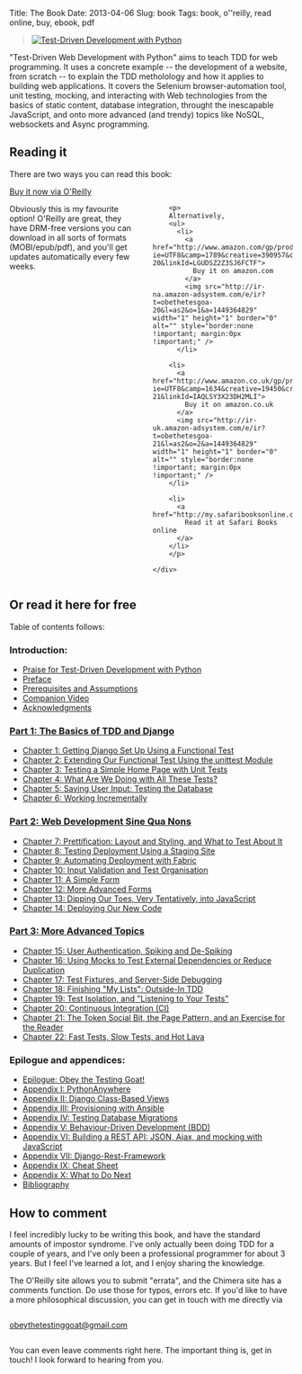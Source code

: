 Title: The Book
Date: 2013-04-06
Slug: book
Tags: book, o''reilly, read online, buy, ebook, pdf

<div class="right">
    <blockquote>
        <a href="http://shop.oreilly.com/product/0636920051091.do" target="_top">
            <img src="https://akamaicovers.oreilly.com/images/0636920029533/cat.gif" border="0" alt="Test-Driven Development with Python"/>
        </a>
    </blockquote>
</div>

"Test-Driven Web Development with Python" aims to teach TDD for web
programming. It uses a concrete example -- the development of a website,
from scratch -- to explain the TDD metholology and how it applies to 
building web applications. It covers the Selenium browser-automation tool,
unit testing, mocking, and interacting with Web technologies from the basics of
static content, database integration, throught the inescapable JavaScript, and
onto more advanced (and trendy) topics like NoSQL, websockets and Async
programming.


Reading it
----------

There are two ways you can read this book:

<div class="row">
    <div class="large-3 columns">
        <a class="button" href="http://shop.oreilly.com/product/0636920051091.do" target="_top">
            Buy it now via O'Reilly
        </a>
    </div>
    <div class="large-9 columns">
        <p>
        Obviously this is my favourite option!  O'Reilly are great,
        they have DRM-free versions you can download in all sorts
        of formats (MOBI/epub/pdf), and you'll get updates
        automatically every few weeks.
        </p>

        <p>
        Alternatively,
        <ul>
          <li>
            <a href="http://www.amazon.com/gp/product/1449364829/ref=as_li_tl?ie=UTF8&camp=1789&creative=390957&creativeASIN=1449364829&linkCode=as2&tag=obethetesgoa-20&linkId=LGUDSZ2Z3SJ6FCTF">
              Buy it on amazon.com
            </a>
            <img src="http://ir-na.amazon-adsystem.com/e/ir?t=obethetesgoa-20&l=as2&o=1&a=1449364829" width="1" height="1" border="0" alt="" style="border:none !important; margin:0px !important;" /> 
          </li>

        <li>
          <a href="http://www.amazon.co.uk/gp/product/1449364829/ref=as_li_tl?ie=UTF8&camp=1634&creative=19450&creativeASIN=1449364829&linkCode=as2&tag=obethetesgoa-21&linkId=IAQLSY3X23DH2MLI">
            Buy it on amazon.co.uk
          </a>
          <img src="http://ir-uk.amazon-adsystem.com/e/ir?t=obethetesgoa-21&l=as2&o=2&a=1449364829" width="1" height="1" border="0" alt="" style="border:none !important; margin:0px !important;" />
        </li>

        <li>
          <a href="http://my.safaribooksonline.com/9781449365141">
            Read it at Safari Books online
          </a>
        </li>
        </p>

    </div>
</div>


<h2 id="toc">Or read it here for free</h2>

Table of contents follows:

### Introduction:

* [Praise for Test-Driven Development with Python](/book/praise.harry.html)
* [Preface](/book/preface.html)
* [Prerequisites and Assumptions](/book/pre-requisite-installations.html)
* [Companion Video](/book/video_plug.html)
* [Acknowledgments](/book/acknowledgments.html)

### [Part 1: The Basics of TDD and Django](/book/part1.harry.html)

* [Chapter 1: Getting Django Set Up Using a Functional Test](/book/chapter_01.html)
* [Chapter 2: Extending Our Functional Test Using the unittest Module](/book/chapter_02.html)
* [Chapter 3: Testing a Simple Home Page with Unit Tests](/book/chapter_03.html)
* [Chapter 4: What Are We Doing with All These Tests?](/book/chapter_04.html)
* [Chapter 5: Saving User Input: Testing the Database](/book/chapter_05.html)
* [Chapter 6: Working Incrementally](/book/chapter_06.html)

### [Part 2: Web Development Sine Qua Nons](/book/part2.harry.html)

* [Chapter 7: Prettification: Layout and Styling, and What to Test About It](/book/chapter_07.html)
* [Chapter 8: Testing Deployment Using a Staging Site](/book/chapter_08.html)
* [Chapter 9: Automating Deployment with Fabric](/book/chapter_09.html)
* [Chapter 10: Input Validation and Test Organisation](/book/chapter_10.html)
* [Chapter 11: A Simple Form](/book/chapter_11.html)
* [Chapter 12: More Advanced Forms](/book/chapter_12.html)
* [Chapter 13: Dipping Our Toes, Very Tentatively, into JavaScript](/book/chapter_13.html)
* [Chapter 14: Deploying Our New Code](/book/chapter_14.html)


### [Part 3: More Advanced Topics](/book/part3.harry.html)

* [Chapter 15: User Authentication, Spiking and De-Spiking](/book/chapter_15.html)
* [Chapter 16: Using Mocks to Test External Dependencies or Reduce Duplication](/book/chapter_16.html)
* [Chapter 17: Test Fixtures, and Server-Side Debugging](/book/chapter_17.html)
* [Chapter 18: Finishing "My Lists": Outside-In TDD](/book/chapter_18.html)
* [Chapter 19: Test Isolation, and "Listening to Your Tests"](/book/chapter_19.html)
* [Chapter 20: Continuous Integration (CI)](/book/chapter_20.html)
* [Chapter 21: The Token Social Bit, the Page Pattern, and an Exercise for the Reader](/book/chapter_21.html)
* [Chapter 22: Fast Tests, Slow Tests, and Hot Lava](/book/chapter_22.html)


### Epilogue and appendices:

* [Epilogue: Obey the Testing Goat!](/book/epilogue.html)
* [Appendix I: PythonAnywhere](/book/appendix_I_PythonAnywhere.html)
* [Appendix II: Django Class-Based Views](/book/appendix_II_Django_Class-Based_Views.html)
* [Appendix III: Provisioning with Ansible](/book/appendix_III_provisioning_with_ansible.html)
* [Appendix IV: Testing Database Migrations](/book/appendix_IV_testing_migrations.html)
* [Appendix V: Behaviour-Driven Development (BDD)](/book/appendix_V_bdd_tools.html)
* [Appendix VI: Building a REST API: JSON, Ajax, and mocking with JavaScript](/book/appendix_VI_rest_api.html)
* [Appendix VII: Django-Rest-Framework](/book/appendix_VII_DjangoRestFramework.html)
* [Appendix IX: Cheat Sheet](/book/appendix_IX_cheat_sheet.html)
* [Appendix X: What to Do Next](/book/appendix_X_what_to_do_next.html)
* [Bibliography](/book/bibliography.html)



How to comment
--------------

I feel incredibly lucky to be writing this book, and have the standard amounts of
impostor syndrome. I've only actually been doing TDD for a couple of years, and I've
only been a professional programmer for about 3 years.  But I feel I've learned a lot,
and I enjoy sharing the knowledge.

The O'Reilly site allows you to submit "errata", and the Chimera site has a comments
function. Do use those for typos, errors etc.  If you'd like to have a more
philosophical discussion, you can get in touch with me directly via

<div class="small-3 small-centered columns">
    <p class="center-text">
        <a href="mailto:obeythetestinggoat@gmail.com">obeythetestinggoat@gmail.com</a>
    </p>
</div>

You can even leave comments right here.  The important thing is, get in touch!
I look forward to hearing from you.

